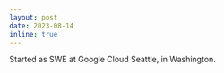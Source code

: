 ```yaml
---
layout: post
date: 2023-08-14
inline: true
---
```


Started as SWE at Google Cloud Seattle, in Washington.
